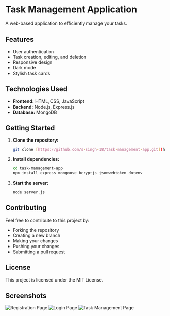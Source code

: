 # Task Management Application

A web-based application to efficiently manage your tasks.

## Features
* User authentication
* Task creation, editing, and deletion
* Responsive design
* Dark mode
* Stylish task cards

## Technologies Used
* **Frontend:** HTML, CSS, JavaScript
* **Backend:** Node.js, Express.js
* **Database:** MongoDB

## Getting Started
1. **Clone the repository:**
   ```bash
   git clone [https://github.com/s-singh-18/task-management-app.git](https://github.com/s-singh-18/task-management-app.git)

2. **Install dependencies:**
   ```bash
   cd task-management-app
   npm install express mongoose bcryptjs jsonwebtoken dotenv
3. **Start the server:**
   ```bash
   node server.js

## Contributing
Feel free to contribute to this project by:

* Forking the repository
* Creating a new branch
* Making your changes
* Pushing your changes
* Submitting a pull request

## License
This project is licensed under the MIT License.

## Screenshots
![Registration Page](/screenshots/pic-1.png)
![Login Page](/screenshots/pic-2.png)
![Task Management Page](/screenshots/pic-3.png)
